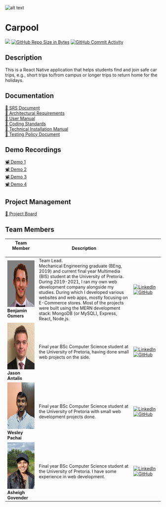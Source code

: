 ![alt text](https://github.com/COS301-SE-2022/Carpool/blob/main/Asset%203%404x.png)

# Carpool

[![](https://github.com/COS301-SE-2022/Carpool/actions/workflows/index.yml/badge.svg)](https://github.com/COS-301/graduates/actions/workflows/index.yml)
[![GitHub Repo Size in Bytes](https://img.shields.io/github/languages/code-size/COS301-SE-2022/Carpool)](https://github.com/COS301-SE-2022/Carpool)
[![GitHub Commit Activity](https://img.shields.io/github/commit-activity/w/COS301-SE-2022/Carpool)](https://github.com/COS301-SE-2022/Carpool)

## Description

This is a React Native application that helps students find and join safe car trips, e.g., short trips to/from campus or longer trips to return home for the holidays.


## Documentation
<div><a href="https://drive.google.com/file/d/13NRuYgyNQXT4404feg_0ihbTP1nUzH4M/view?usp=sharing">🧾 SRS Document</a></div>
<div><a href="https://drive.google.com/file/d/1xDOdy1RuHcaD6bfZmXEQi1v0jDKA4_tx/view?usp=sharing">🧾 Architectural Requirements</a></div>
<div><a href="https://drive.google.com/file/d/1RQiF0iWuFpJU-yRYtyXHXKCDW9ErpASP/view?usp=sharing">🧾 User Manual</a></div>
<div><a href="https://drive.google.com/file/d/10vLudJuCEjTIOc-Y64HBErKkccoEbQKg/view?usp=sharing">🧾 Coding Standards</a></div>
<div><a href="https://drive.google.com/file/d/10CfyeI85WhfIcqb0Q5il0g91pX3w3iX8/view?usp=sharing">🧾 Technical Installation Manual</a></div>
<div><a href="https://drive.google.com/file/d/10CfyeI85WhfIcqb0Q5il0g91pX3w3iX8/view?usp=sharing">🧾 Testing Policy Document</a></div>


## Demo Recordings
<div><a href="https://drive.google.com/file/d/1Ygoif67u4aPwdwbWmDB1_o0UsMAF9qAe/view?usp=sharing">📽️ Demo 1</a></div>
<div><a href="https://drive.google.com/file/d/1XLrvGDelzesQ-VT_03pnAnkyqUJ_8pdu/view?usp=sharing">📽️ Demo 2</a></div>
<div><a href="">📽️ Demo 3</a></div>
<div><a href="">📽️ Demo 4</a></div>

## Project Management
<div><a href="https://sharing.clickup.com/37420985/b/h/4-61240381-2/4bc2650dd5c037a">📅 Project Board</a></div>

## Team Members

 **Team Member** <br><img width=350/>  | **Description**     |  <img width=400/>  |
|---------------------------------------|--------------------|--------------------|
| <img src="Documentation/Images/Ben.png" width=200px height=150px> <br/>  **Benjamin Osmers**  |Team Lead. <br> Mechanical Engineering graduate (BEng, 2019) and current final year Multimedia (BIS) student at the University of Pretoria. During 2019-2021, I ran my own web development company alongside my studies. During which I developed various websites and web apps, mostly focusing on E-Commerce stores. Most of the projects were built using the MERN development stack: MongoDB (or MySQL), Express, React, Node.js.  | [![LinkedIn](https://img.shields.io/badge/LinkedIn-0077B5?style=for-the-badge&logo=linkedin&logoColor=white)](https://www.linkedin.com)  <br> [![GitHub](https://img.shields.io/badge/GitHub-100000?style=for-the-badge&logo=github&logoColor=white)](https://github.com/BenjaminOsmers)|
| <img src="Documentation/Images/Jason.png" width=200px height=150px> <br/> **Jason Antalis**  |Final year BSc Computer Science student at the University of Pretoria, having done small web projects on the side.| [![LinkedIn](https://img.shields.io/badge/LinkedIn-0077B5?style=for-the-badge&logo=linkedin&logoColor=white)](https://www.linkedin.com)  <br> [![GitHub](https://img.shields.io/badge/GitHub-100000?style=for-the-badge&logo=github&logoColor=white)](https://github.com/)|
| <img src="Documentation/Images/Wes.jpg" width=200px height=150px> <br/> **Wesley Pachai**  |Final year BSc Computer Science student at the University of Pretoria with small web development projects done.| [![LinkedIn](https://img.shields.io/badge/LinkedIn-0077B5?style=for-the-badge&logo=linkedin&logoColor=white)](https://www.linkedin.com)  <br> [![GitHub](https://img.shields.io/badge/GitHub-100000?style=for-the-badge&logo=github&logoColor=white)](https://github.com/)|
| <img src="Documentation/Images/Me.jpg" width=200px height=150px> <br/> **Asheigh Govender**  |Final year BSc Computer Science student at the University of Pretoria. I have some experience in web development.  | [![LinkedIn](https://img.shields.io/badge/LinkedIn-0077B5?style=for-the-badge&logo=linkedin&logoColor=white)](https://www.linkedin.com)  <br> [![GitHub](https://img.shields.io/badge/GitHub-100000?style=for-the-badge&logo=github&logoColor=white)](https://github.com/)|
